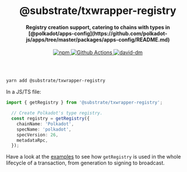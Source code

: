 <br /><br />

<h1 align="center">@substrate/txwrapper-registry</h1>
<h4 align="center">Registry creation support, catering to chains with types in [@polkadot/apps-config](https://github.com/polkadot-js/apps/tree/master/packages/apps-config/README.md)</h4>

<p align="center">
  <a href="https://www.npmjs.com/package/@substrate/txwrapper-registry">
    <img alt="npm" src="https://img.shields.io/npm/v/@substrate/txwrapper-registry.svg" />
  </a>
  <a href="https://github.com/paritytech/txwrapper/actions">
    <img alt="Github Actions" src="https://github.com/paritytech/txwrapper/workflows/pr/badge.svg" />
  </a>
  <a href="https://david-dm.org/paritytech/txwrapper">
    <img alt="david-dm" src="https://img.shields.io/david/paritytech/txwrapper.svg" />
  </a>
</p>

<br /><br />

```bash
yarn add @substrate/txwrapper-registry
```

In a JS/TS file:

```typescript
import { getRegistry } from '@substrate/txwrapper-registry';

  // Create Polkadot's type registry.
  const registry = getRegistry({
    chainName: 'Polkadot',
    specName: 'polkadot',
    specVersion: 26,
    metadataRpc,
  });
```

Have a look at the [examples](/packages/txwrapper-examples/README.md) to see how `getRegistry` is used in the whole lifecycle of a transaction, from generation to signing to broadcast.
